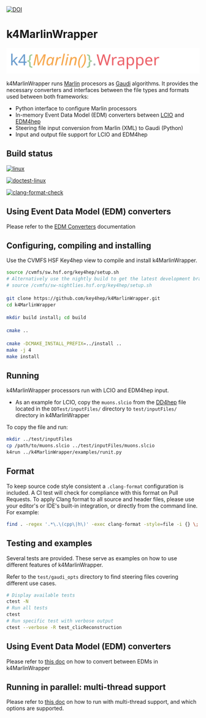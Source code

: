 
[![DOI](https://zenodo.org/badge/DOI/10.5281/zenodo.4719244.svg)](https://doi.org/10.5281/zenodo.4719244)

# k4MarlinWrapper

<p align="center">
  <img src="doc/k4marlinwrapper_logo.svg"/>
</p>

k4MarlinWrapper runs [Marlin](https://github.com/iLCSoft/Marlin) procesors as [Gaudi](https://gitlab.cern.ch/gaudi/Gaudi) algorithms.
It provides the necessary converters and interfaces between the file types and formats used between both frameworks:
- Python interface to configure Marlin processors
- In-memory Event Data Model (EDM) converters between [LCIO](https://github.com/iLCSoft/LCIO) and [EDM4hep](https://github.com/key4hep/EDM4hep)
- Steering file input conversion from Marlin (XML) to Gaudi (Python)
- Input and output file support for LCIO and EDM4hep

## Build status


[![linux](https://github.com/key4hep/k4MarlinWrapper/actions/workflows/test.yml/badge.svg)](https://github.com/key4hep/k4MarlinWrapper/actions/workflows/test.yml)

[![doctest-linux](https://github.com/key4hep/k4MarlinWrapper/actions/workflows/doctest.yaml/badge.svg)](https://github.com/key4hep/k4MarlinWrapper/actions/workflows/doctest.yaml)

[![clang-format-check](https://github.com/key4hep/k4MarlinWrapper/actions/workflows/clang-format-check.yml/badge.svg)](https://github.com/key4hep/k4MarlinWrapper/actions/workflows/clang-format-check.yml)


## Using Event Data Model (EDM) converters

Please refer to the [EDM Converters](./doc/edmConverters.md) documentation


## Configuring, compiling and installing

Use the CVMFS HSF Key4hep view to compile and install k4MarlinWrapper.

```bash
source /cvmfs/sw.hsf.org/key4hep/setup.sh
# Alternatively use the nightly build to get the latest development branches of key4hep packages
# source /cvmfs/sw-nightlies.hsf.org/key4hep/setup.sh

git clone https://github.com/key4hep/k4MarlinWrapper.git
cd k4MarlinWrapper

mkdir build install; cd build

cmake ..

cmake -DCMAKE_INSTALL_PREFIX=../install ..
make -j 4
make install
```


## Running

k4MarlinWrapper processors run with LCIO and EDM4hep input.
- As an example for LCIO, copy the `muons.slcio` from the [DD4hep](https://github.com/AIDASoft/DD4hep) file located in the `DDTest/inputFiles/` directory to `test/inputFiles/` directory in k4MarlinWrapper

To copy the file and run:
```bash
mkdir ../test/inputFiles
cp /path/to/muons.slcio ../test/inputFiles/muons.slcio
k4run ../k4MarlinWrapper/examples/runit.py
```


## Format

To keep source code style consistent a `.clang-format` configuration is included.
A CI test will check for compliance with this format on Pull Requests.
To apply Clang format to all source and header files, please use your editor's or IDE's built-in integration, or directly from the command line. For example:

```bash
find . -regex '.*\.\(cpp\|h\)' -exec clang-format -style=file -i {} \;
```


## Testing and examples

Several tests are provided. These serve as examples on how to use different features of k4MarlinWrapper.

Refer to the `test/gaudi_opts` directory to find steering files covering different use cases.

```bash
# Display available tests
ctest -N
# Run all tests
ctest
# Run specific test with verbose output
ctest --verbose -R test_clicReconstruction
```

## Using Event Data Model (EDM) converters

Please refer to [this doc](./doc/starterkit/k4MarlinWrapperCLIC/edmConverters.md) on how to convert between EDMs in k4MarlinWrapper

## Running in parallel: multi-thread support

Please refer to [this doc](./doc/starterkit/k4MarlinWrapperCLIC/howtoMultithread.md) on how to run with multi-thread support, and which options are supported.
